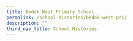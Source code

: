 ```yaml
---
title: Bedok West Primary School
permalink: /school-histories/bedok-west-pri/
description: ""
third_nav_title: School Histories
---
```

